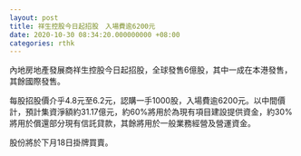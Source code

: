 ```yaml
---
layout: post
title: 祥生控股今日起招股　入場費逾6200元
date: 2020-10-30 08:34:20.000000000 +08:00
categories: rthk
---
```


內地房地產發展商祥生控股今日起招股，全球發售6億股，其中一成在本港發售，其餘國際發售。

每股招股價介乎4.8元至6.2元，認購一手1000股，入場費逾6200元。以中間價計，預計集資淨額約31.17億元，約60%將用於為現有項目建設提供資金，約30%將用於償還部分現有信託貸款，其餘將用於一般業務經營及營運資金。

股份將於下月18日掛牌買賣。
